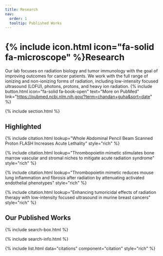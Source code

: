 ```yaml
---
title: Research
nav:
  order: 1
  tooltip: Published Works
---
```


# {% include icon.html icon="fa-solid fa-microscope" %}Research

Our lab focuses on radiation biology and tumor immunology with the goal of improving outcomes for cancer patients. We work with the full range of ionizing and non-ionizing forms of radiation, including low-intensity focused ultrasound (LOFU), photons, protons, and heavy ion radiation. 
{% include button.html icon="fa-solid fa-book-open" text="More on PubMed" link="https://pubmed.ncbi.nlm.nih.gov/?term=chandan+guha&sort=date" %} 

{% include section.html %}

## Highlighted

{% include citation.html lookup="Whole Abdominal Pencil Beam Scanned Proton FLASH Increases Acute Lethality" style="rich" %}

{% include citation.html lookup="Thrombopoietin mimetic stimulates bone marrow vascular and stromal niches to mitigate acute radiation syndrome" style="rich" %}

{% include citation.html lookup="Thrombopoietin mimetic reduces mouse lung inflammation and fibrosis after radiation by attenuating activated endothelial phenotypes" style="rich" %}

{% include citation.html lookup="Enhancing tumoricidal effects of radiation therapy with low-intensity focused ultrasound in murine breast cancers" style="rich" %}

## Our Published Works

{% include search-box.html %}

{% include search-info.html %}

{% include list.html data="citations" component="citation" style="rich" %}
